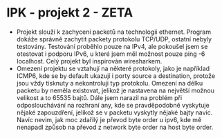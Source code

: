 # IPK - projekt 2 - ZETA

 - Projekt slouží k zachycení packetů na technologii ethernet. Program dokáže správně zachytit packety protokolu TCP/UDP, ostatní nebyly testovány. Testování proběhlo pouze na IPv4, ale pokoušel jsem se otestovat i podporu IPv6, u které jsem měl možnost pouze ping -6 localhost. Celý projekt byl inspirován wiresharkem.
 - Omezení projektu se vztahují na některé protokoly, jako je například ICMP6, kde se by default ukazují i porty source a destination, protože jsou vždy tisknuty a nekontroluji typ protokolu. Omezení na délku packetu by neměla existovat, jelikož je nastavena na největší možnou velikost a to 65535 bajtů. Dále jsem narazil na problém při odposlouchávání na rozhraní any, kde se pravděpodobně vyskytuje nějaké zapouzdření, jelikož se v packetu vyskytly nějaké bajty navíc. Navíc nevim, jak moc zdařilý je převod byte order u ipv6, kde mě nenapadl způsob na převod z network byte order na host byte order.
